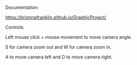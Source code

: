 Documentation:
  
  https://brionnafranklin.github.io/GraphicProject/
  
 
 Controls:
  
  Left mouse click + mouse movement to move camera angle.
  
  S for camera zoom out and W for camera zoom in.
  
  A to move camera left and D to move camera right.
